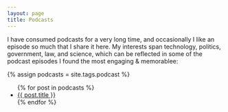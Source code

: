```yaml
---
layout: page
title: Podcasts
---
```


I have consumed podcasts for a very long time, and occasionally I like an episode
so much that I share it here. My interests span technology, politics, government,
law, and science, which can be reflected in some of the podcast episodes I found
the most engaging & memorablee:

{% assign podcasts = site.tags.podcast %}
<ul>
{% for post in podcasts %}
<li><a href="{{ post.url }}">{{ post.title }}</a></li>
{% endfor %}
</ul>
